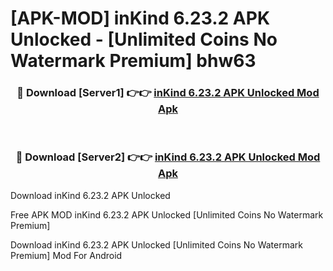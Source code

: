 # [APK-MOD] inKind 6.23.2 APK Unlocked - [Unlimited Coins No Watermark Premium] bhw63



<div align="center">
<h3>🔴 Download [Server1] 👉👉 <a href="https://momento.my/?title=inKind_6.23.2_APK_Unlocked">inKind 6.23.2 APK Unlocked Mod Apk</a></h3><br>

<h3>🔴 Download [Server2] 👉👉 <a href="https://momento.my/?title=inKind_6.23.2_APK_Unlocked">inKind 6.23.2 APK Unlocked Mod Apk</a></h3>
</div>



Download inKind 6.23.2 APK Unlocked 

Free APK MOD inKind 6.23.2 APK Unlocked [Unlimited Coins No Watermark Premium]

Download inKind 6.23.2 APK Unlocked [Unlimited Coins No Watermark Premium] Mod For Android
